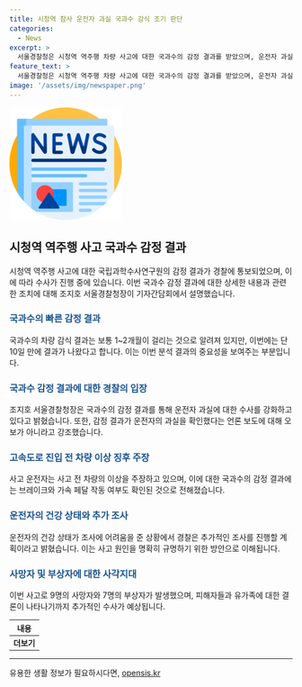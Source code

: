 ```yaml
---
title: 시청역 참사 운전자 과실 국과수 감식 조기 판단
categories:
  - News
excerpt: >
  서울경찰청은 시청역 역주행 차량 사고에 대한 국과수의 감정 결과를 받았으며, 운전자 과실 가능성이 크다고 밝혔다. 경찰은 이를 토대로 운전자를 조사하고 사건을 해결할 계획이며, 국과수의 감정 결과는 차량 결함이 아닌 운전자 과실에 초점을 맞추고 있다. 피의자로 조사를 받은 운전자는 차량 결함에 의한 급발진을 주장하고 있으며, 사고로 중상을 입은 상태에서 입원 중이다. 이에 대한 추가 조사가 필요하다고 경찰은 전했다.
feature_text: >
  서울경찰청은 시청역 역주행 차량 사고에 대한 국과수의 감정 결과를 받았으며, 운전자 과실 가능성이 크다고 밝혔다. 경찰은 이를 토대로 운전자를 조사하고 사건을 해결할 계획이며, 국과수의 감정 결과는 차량 결함이 아닌 운전자 과실에 초점을 맞추고 있다. 피의자로 조사를 받은 운전자는 차량 결함에 의한 급발진을 주장하고 있으며, 사고로 중상을 입은 상태에서 입원 중이다. 이에 대한 추가 조사가 필요하다고 경찰은 전했다.
image: '/assets/img/newspaper.png'
---
```


<p><img src="/assets/img/newspaper.png" alt="kimp 속보" /></p>

<h2 data-ke-size="size26">시청역 역주행 사고 국과수 감정 결과</h2>

<p data-ke-size="size16">시청역 역주행 사고에 대한 국립과학수사연구원의 감정 결과가 경찰에 통보되었으며, 이에 따라 수사가 진행 중에 있습니다. 이번 국과수 감정 결과에 대한 상세한 내용과 관련한 조치에 대해 조지호 서울경찰청장이 기자간담회에서 설명했습니다.</p>

<h3><b><span style="color: #1a5490;">국과수의 빠른 감정 결과</span></b></h3>

<p data-ke-size="size16">국과수의 차량 감식 결과는 보통 1~2개월이 걸리는 것으로 알려져 있지만, 이번에는 단 10일 만에 결과가 나왔다고 합니다. 이는 이번 분석 결과의 중요성을 보여주는 부분입니다.</p>

<h3><b><span style="color: #1a5490;">국과수 감정 결과에 대한 경찰의 입장</span></b></h3>

<p data-ke-size="size16">조지호 서울경찰청장은 국과수의 감정 결과를 통해 운전자 과실에 대한 수사를 강화하고 있다고 밝혔습니다. 또한, 감정 결과가 운전자의 과실을 확인했다는 언론 보도에 대해 오보가 아니라고 강조했습니다.</p>

<h3><b><span style="color: #1a5490;">고속도로 진입 전 차량 이상 징후 주장</span></b></h3>

<p data-ke-size="size16">사고 운전자는 사고 전 차량의 이상을 주장하고 있으며, 이에 대한 국과수의 감정 결과에는 브레이크와 가속 페달 작동 여부도 확인된 것으로 전해졌습니다.</p>

<h3><b><span style="color: #1a5490;">운전자의 건강 상태와 추가 조사</span></b></h3>

<p data-ke-size="size16">운전자의 건강 상태가 조사에 어려움을 준 상황에서 경찰은 추가적인 조사를 진행할 계획이라고 밝혔습니다. 이는 사고 원인을 명확히 규명하기 위한 방안으로 이해됩니다.</p>

<h3><b><span style="color: #1a5490;">사망자 및 부상자에 대한 사각지대</span></b></h3>

<p data-ke-size="size16">이번 사고로 9명의 사망자와 7명의 부상자가 발생했으며, 피해자들과 유가족에 대한 결론이 나타나기까지 추가적인 수사가 예상됩니다.</p>

<table>
  <thead>
    <tr>
      <th style="text-align: center;">내용</th>
    </tr>
  </thead>
  <tbody>
    <tr>
      <td style="text-align: center; height: 17px;"><b>더보기</b></td>
    </tr>
  </tbody>
</table>

<hr>
유용한 생활 정보가 필요하시다면, <a href="https://opensis.kr" rel="dofollow">opensis.kr</a>


